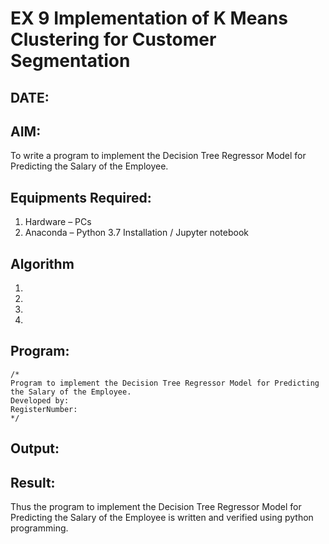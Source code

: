 # EX 9 Implementation of K Means Clustering for Customer Segmentation
## DATE:

## AIM:
To write a program to implement the Decision Tree Regressor Model for Predicting the Salary of the Employee.

## Equipments Required:
1. Hardware – PCs
2. Anaconda – Python 3.7 Installation / Jupyter notebook

## Algorithm
1. 
2. 
3. 
4. 

## Program:
```
/*
Program to implement the Decision Tree Regressor Model for Predicting the Salary of the Employee.
Developed by: 
RegisterNumber:  
*/
```

## Output:



## Result:
Thus the program to implement the Decision Tree Regressor Model for Predicting the Salary of the Employee is written and verified using python programming.
